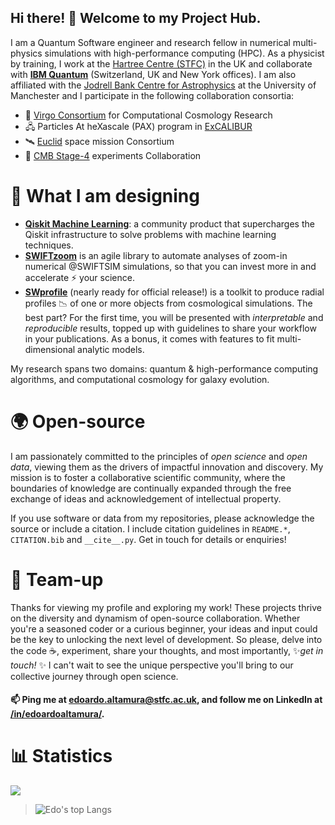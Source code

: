 ## Hi there! 👋 Welcome to my Project Hub. 

I am a Quantum Software engineer and research fellow in numerical multi-physics simulations with high-performance computing (HPC). As a physicist by training, I work at the [Hartree Centre (STFC)](https://www.hartree.stfc.ac.uk/) in the UK and collaborate with **[IBM Quantum](https://www.ibm.com/quantum)** (Switzerland, UK and New York offices). I am also affiliated with the [Jodrell Bank Centre for Astrophysics](https://www.jodrellbank.manchester.ac.uk/) at the University of Manchester and I participate in the following collaboration consortia:
- 🌌 [Virgo Consortium](https://virgo.dur.ac.uk/) for Computational Cosmology Research 
- 🖧  Particles At heXascale (PAX) program in [ExCALIBUR](https://excalibur.ac.uk/)
- 🛰️ [Euclid](https://www.euclid-ec.org/) space mission Consortium
- 📡 [CMB Stage-4](https://cmb-s4.org/) experiments Collaboration 

# 📐 What I am designing
- **[Qiskit Machine Learning](https://github.com/qiskit-community/qiskit-machine-learning)**: a community product that supercharges the Qiskit infrastructure to solve problems with machine learning techniques.
- **[SWIFTzoom](https://github.com/edoaltamura/swiftzoom/tree/main)** is an agile library to automate analyses of zoom-in numerical @SWIFTSIM simulations, so that you can invest more in and accelerate ⚡ your science.
- **[SWprofile](https://github.com/edoaltamura/swprofile/tree/main)** (nearly ready for official release!) is a toolkit to produce radial profiles 📉 of one or more objects from cosmological simulations. The best part? For the first time, you will be presented with _interpretable_ and _reproducible_ results, topped up with guidelines to share your workflow in your publications. As a bonus, it comes with features to fit multi-dimensional analytic models.

My research spans two domains: quantum & high-performance computing algorithms, and computational cosmology for galaxy evolution.

# 🌍 Open-source
I am passionately committed to the principles of _open science_ and _open data_, viewing them as the drivers of impactful innovation and discovery. My mission is to foster a collaborative scientific community, where the boundaries of knowledge are continually expanded through the free exchange of ideas and acknowledgement of intellectual property.

If you use software or data from my repositories, please acknowledge the source or include a citation. I include citation guidelines in `README.*`, `CITATION.bib` and `__cite__.py`. Get in touch for details or enquiries!

# 🤝 Team-up 
Thanks for viewing my profile and exploring my work! These projects thrive on the diversity and dynamism of open-source collaboration. Whether you're a seasoned coder or a curious beginner, your ideas and input could be the key to unlocking the next level of development. So please, delve into the code ☕, experiment, share your thoughts, and most importantly, ✨*get in touch!* ✨ I can't wait to see the unique perspective you'll bring to our collective journey through open science.

#### 📫 Ping me at <edoardo.altamura@stfc.ac.uk>, and follow me on LinkedIn at [/in/edoardoaltamura/](https://www.linkedin.com/in/edoardoaltamura/).
#
# 📊 Statistics
![](https://komarev.com/ghpvc/?username=edoaltamura&style=flat-square)
> ![Edo's top Langs](https://github-readme-stats.vercel.app/api/top-langs/?username=edoaltamura&layout=donut)
